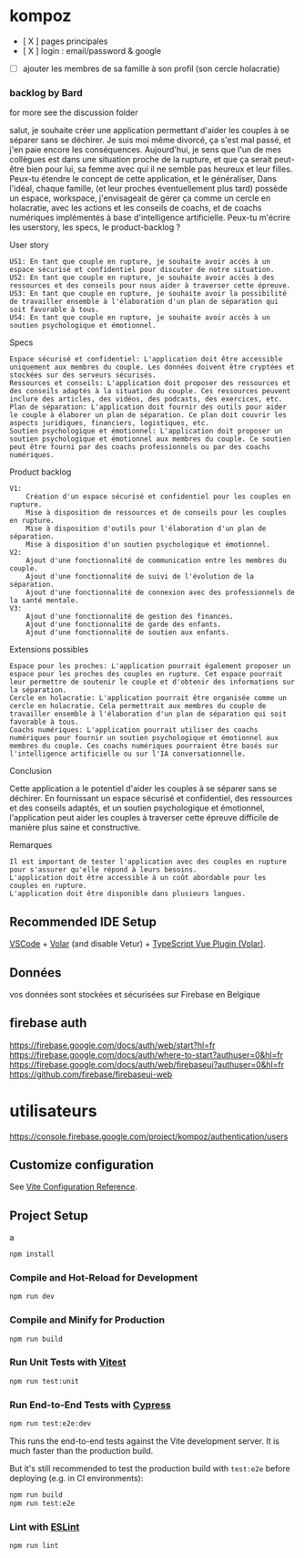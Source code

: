 # kompoz

- [ X ] pages principales
- [ X ] login : email/password & google
- [   ] ajouter les membres de sa famille à son profil (son cercle holacratie)

### backlog by Bard
for more see the discussion folder




salut, je souhaite créer une application permettant d'aider les couples à se séparer sans se déchirer. Je suis moi même divorcé, ça s'est mal passé, et j'en paie encore les conséquences. Aujourd'hui, je sens que l'un de mes collègues est dans une situation proche de la rupture,  et que ça serait peut-être bien pour lui, sa femme avec qui il ne semble pas heureux et leur filles. Peux-tu étendre le concept de cette application, et le généraliser, Dans l'idéal, chaque famille, (et leur proches éventuellement plus tard) possède un espace, workspace, j'envisageait de gérer ça comme un cercle en holacratie, avec les actions et les conseils de coachs, et de coachs numériques implémentés à base d'intelligence artificielle. Peux-tu m'écrire les userstory, les specs, le product-backlog ?

User story

    US1: En tant que couple en rupture, je souhaite avoir accès à un espace sécurisé et confidentiel pour discuter de notre situation.
    US2: En tant que couple en rupture, je souhaite avoir accès à des ressources et des conseils pour nous aider à traverser cette épreuve.
    US3: En tant que couple en rupture, je souhaite avoir la possibilité de travailler ensemble à l'élaboration d'un plan de séparation qui soit favorable à tous.
    US4: En tant que couple en rupture, je souhaite avoir accès à un soutien psychologique et émotionnel.

Specs

    Espace sécurisé et confidentiel: L'application doit être accessible uniquement aux membres du couple. Les données doivent être cryptées et stockées sur des serveurs sécurisés.
    Ressources et conseils: L'application doit proposer des ressources et des conseils adaptés à la situation du couple. Ces ressources peuvent inclure des articles, des vidéos, des podcasts, des exercices, etc.
    Plan de séparation: L'application doit fournir des outils pour aider le couple à élaborer un plan de séparation. Ce plan doit couvrir les aspects juridiques, financiers, logistiques, etc.
    Soutien psychologique et émotionnel: L'application doit proposer un soutien psychologique et émotionnel aux membres du couple. Ce soutien peut être fourni par des coachs professionnels ou par des coachs numériques.

Product backlog

    V1:
        Création d'un espace sécurisé et confidentiel pour les couples en rupture.
        Mise à disposition de ressources et de conseils pour les couples en rupture.
        Mise à disposition d'outils pour l'élaboration d'un plan de séparation.
        Mise à disposition d'un soutien psychologique et émotionnel.
    V2:
        Ajout d'une fonctionnalité de communication entre les membres du couple.
        Ajout d'une fonctionnalité de suivi de l'évolution de la séparation.
        Ajout d'une fonctionnalité de connexion avec des professionnels de la santé mentale.
    V3:
        Ajout d'une fonctionnalité de gestion des finances.
        Ajout d'une fonctionnalité de garde des enfants.
        Ajout d'une fonctionnalité de soutien aux enfants.

Extensions possibles

    Espace pour les proches: L'application pourrait également proposer un espace pour les proches des couples en rupture. Cet espace pourrait leur permettre de soutenir le couple et d'obtenir des informations sur la séparation.
    Cercle en holacratie: L'application pourrait être organisée comme un cercle en holacratie. Cela permettrait aux membres du couple de travailler ensemble à l'élaboration d'un plan de séparation qui soit favorable à tous.
    Coachs numériques: L'application pourrait utiliser des coachs numériques pour fournir un soutien psychologique et émotionnel aux membres du couple. Ces coachs numériques pourraient être basés sur l'intelligence artificielle ou sur l'IA conversationnelle.

Conclusion

Cette application a le potentiel d'aider les couples à se séparer sans se déchirer. En fournissant un espace sécurisé et confidentiel, des ressources et des conseils adaptés, et un soutien psychologique et émotionnel, l'application peut aider les couples à traverser cette épreuve difficile de manière plus saine et constructive.

Remarques

    Il est important de tester l'application avec des couples en rupture pour s'assurer qu'elle répond à leurs besoins.
    L'application doit être accessible à un coût abordable pour les couples en rupture.
    L'application doit être disponible dans plusieurs langues.


## Recommended IDE Setup

[VSCode](https://code.visualstudio.com/) + [Volar](https://marketplace.visualstudio.com/items?itemName=Vue.volar) (and disable Vetur) + [TypeScript Vue Plugin (Volar)](https://marketplace.visualstudio.com/items?itemName=Vue.vscode-typescript-vue-plugin).


## Données 
vos données sont stockées et sécurisées sur Firebase en Belgique

## firebase auth
https://firebase.google.com/docs/auth/web/start?hl=fr
https://firebase.google.com/docs/auth/where-to-start?authuser=0&hl=fr
https://firebase.google.com/docs/auth/web/firebaseui?authuser=0&hl=fr
https://github.com/firebase/firebaseui-web

# utilisateurs
https://console.firebase.google.com/project/kompoz/authentication/users


## Customize configuration

See [Vite Configuration Reference](https://vitejs.dev/config/).

## Project Setup
a
```sh
npm install
```

### Compile and Hot-Reload for Development

```sh
npm run dev
```

### Compile and Minify for Production

```sh
npm run build
```

### Run Unit Tests with [Vitest](https://vitest.dev/)

```sh
npm run test:unit
```

### Run End-to-End Tests with [Cypress](https://www.cypress.io/)

```sh
npm run test:e2e:dev
```

This runs the end-to-end tests against the Vite development server.
It is much faster than the production build.

But it's still recommended to test the production build with `test:e2e` before deploying (e.g. in CI environments):

```sh
npm run build
npm run test:e2e
```

### Lint with [ESLint](https://eslint.org/)

```sh
npm run lint
```
